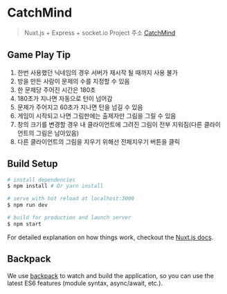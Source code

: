 # CatchMind

> Nuxt.js + Express + socket.io Project
> 주소 [CatchMind](http://13.124.142.223)

## Game Play Tip
1. 한번 사용했던 닉네임의 경우 서버가 재시작 될 때까지 사용 불가
2. 방을 만든 사람이 문제의 수를 지정할 수 있음
3. 한 문제당 주어진 시간은 180초
4. 180초가 지나면 자동으로 턴이 넘어감
5. 문제가 주어지고 60초가 지나면 턴을 넘길 수 있음
6. 게임이 시작되고 나면 그림판에는 출제자만 그림을 그릴 수 있음
7. 창의 크기를 변경할 경우 내 클라이언트에 그려진 그림이 전부 지워짐(다른 클라이언트의 그림은 남아있음)
8. 다른 클라이언트의 그림을 지우기 위해선 전체지우기 버튼을 클릭

## Build Setup

``` bash
# install dependencies
$ npm install # Or yarn install

# serve with hot reload at localhost:3000
$ npm run dev

# build for production and launch server
$ npm start
```

For detailed explanation on how things work, checkout the [Nuxt.js docs](https://github.com/nuxt/nuxt.js).

## Backpack

We use [backpack](https://github.com/palmerhq/backpack) to watch and build the application, so you can use the latest ES6 features (module syntax, async/await, etc.).

